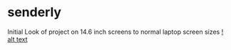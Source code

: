 # senderly
Initial Look of project on 14.6 inch screens to normal laptop screen sizes
[! alt text](https://github.com/mparminderr/senderly/blob/main/senderly_initial.png)
